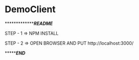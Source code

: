 # DemoClient


****************************************README***************************

STEP - 1 => NPM INSTALL

STEP - 2 => OPEN BROWSER AND PUT http://localhost:3000/





**************************************END*********************************
